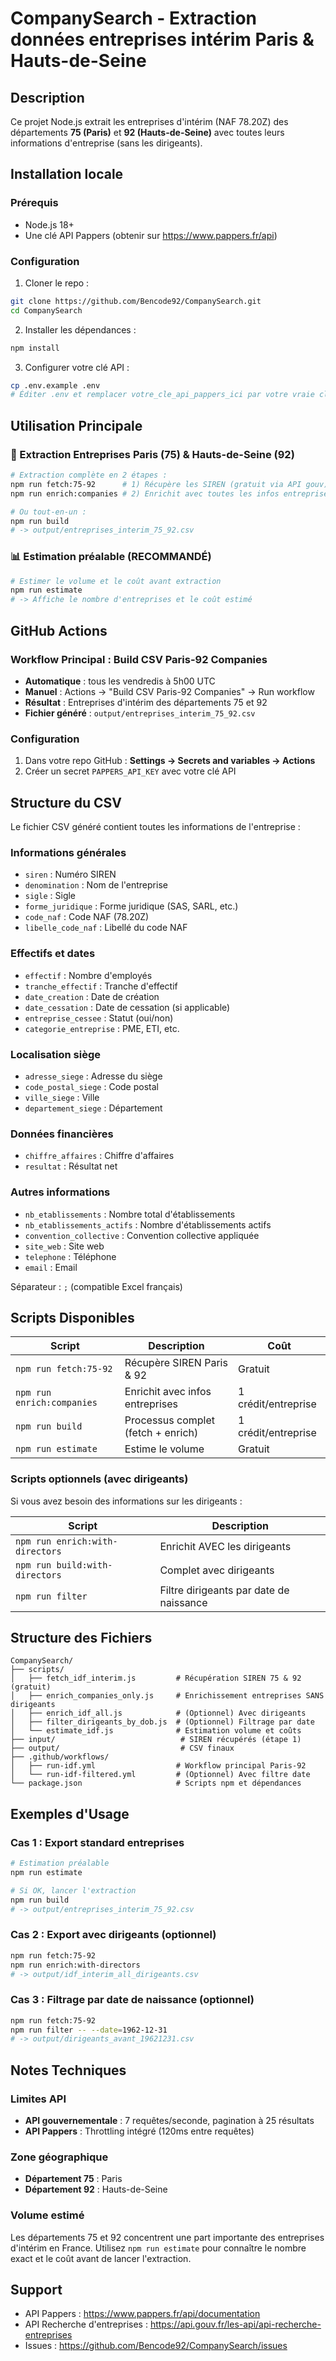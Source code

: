 # CompanySearch - Extraction données entreprises intérim Paris & Hauts-de-Seine

## Description

Ce projet Node.js extrait les entreprises d'intérim (NAF 78.20Z) des départements **75 (Paris)** et **92 (Hauts-de-Seine)** avec toutes leurs informations d'entreprise (sans les dirigeants).

## Installation locale

### Prérequis
- Node.js 18+
- Une clé API Pappers (obtenir sur https://www.pappers.fr/api)

### Configuration

1. Cloner le repo :
```bash
git clone https://github.com/Bencode92/CompanySearch.git
cd CompanySearch
```

2. Installer les dépendances :
```bash
npm install
```

3. Configurer votre clé API :
```bash
cp .env.example .env
# Éditer .env et remplacer votre_cle_api_pappers_ici par votre vraie clé
```

## Utilisation Principale

### 🎯 Extraction Entreprises Paris (75) & Hauts-de-Seine (92)

```bash
# Extraction complète en 2 étapes :
npm run fetch:75-92      # 1) Récupère les SIREN (gratuit via API gouv)
npm run enrich:companies # 2) Enrichit avec toutes les infos entreprises (1 crédit/entreprise)

# Ou tout-en-un :
npm run build
# -> output/entreprises_interim_75_92.csv
```

### 📊 Estimation préalable (RECOMMANDÉ)

```bash
# Estimer le volume et le coût avant extraction
npm run estimate
# -> Affiche le nombre d'entreprises et le coût estimé
```

## GitHub Actions

### Workflow Principal : **Build CSV Paris-92 Companies**

- **Automatique** : tous les vendredis à 5h00 UTC
- **Manuel** : Actions → "Build CSV Paris-92 Companies" → Run workflow
- **Résultat** : Entreprises d'intérim des départements 75 et 92
- **Fichier généré** : `output/entreprises_interim_75_92.csv`

### Configuration

1. Dans votre repo GitHub : **Settings → Secrets and variables → Actions**
2. Créer un secret `PAPPERS_API_KEY` avec votre clé API

## Structure du CSV

Le fichier CSV généré contient toutes les informations de l'entreprise :

### Informations générales
- `siren` : Numéro SIREN
- `denomination` : Nom de l'entreprise
- `sigle` : Sigle
- `forme_juridique` : Forme juridique (SAS, SARL, etc.)
- `code_naf` : Code NAF (78.20Z)
- `libelle_code_naf` : Libellé du code NAF

### Effectifs et dates
- `effectif` : Nombre d'employés
- `tranche_effectif` : Tranche d'effectif
- `date_creation` : Date de création
- `date_cessation` : Date de cessation (si applicable)
- `entreprise_cessee` : Statut (oui/non)
- `categorie_entreprise` : PME, ETI, etc.

### Localisation siège
- `adresse_siege` : Adresse du siège
- `code_postal_siege` : Code postal
- `ville_siege` : Ville
- `departement_siege` : Département

### Données financières
- `chiffre_affaires` : Chiffre d'affaires
- `resultat` : Résultat net

### Autres informations
- `nb_etablissements` : Nombre total d'établissements
- `nb_etablissements_actifs` : Nombre d'établissements actifs
- `convention_collective` : Convention collective appliquée
- `site_web` : Site web
- `telephone` : Téléphone
- `email` : Email

Séparateur : `;` (compatible Excel français)

## Scripts Disponibles

| Script | Description | Coût |
|--------|-------------|------|
| `npm run fetch:75-92` | Récupère SIREN Paris & 92 | Gratuit |
| `npm run enrich:companies` | Enrichit avec infos entreprises | 1 crédit/entreprise |
| `npm run build` | Processus complet (fetch + enrich) | 1 crédit/entreprise |
| `npm run estimate` | Estime le volume | Gratuit |

### Scripts optionnels (avec dirigeants)

Si vous avez besoin des informations sur les dirigeants :

| Script | Description |
|--------|-------------|
| `npm run enrich:with-directors` | Enrichit AVEC les dirigeants |
| `npm run build:with-directors` | Complet avec dirigeants |
| `npm run filter` | Filtre dirigeants par date de naissance |

## Structure des Fichiers

```
CompanySearch/
├── scripts/
│   ├── fetch_idf_interim.js         # Récupération SIREN 75 & 92 (gratuit)
│   ├── enrich_companies_only.js     # Enrichissement entreprises SANS dirigeants
│   ├── enrich_idf_all.js            # (Optionnel) Avec dirigeants
│   ├── filter_dirigeants_by_dob.js  # (Optionnel) Filtrage par date
│   └── estimate_idf.js              # Estimation volume et coûts
├── input/                            # SIREN récupérés (étape 1)
├── output/                           # CSV finaux
├── .github/workflows/
│   ├── run-idf.yml                  # Workflow principal Paris-92
│   └── run-idf-filtered.yml         # (Optionnel) Avec filtre date
└── package.json                     # Scripts npm et dépendances
```

## Exemples d'Usage

### Cas 1 : Export standard entreprises
```bash
# Estimation préalable
npm run estimate

# Si OK, lancer l'extraction
npm run build
# -> output/entreprises_interim_75_92.csv
```

### Cas 2 : Export avec dirigeants (optionnel)
```bash
npm run fetch:75-92
npm run enrich:with-directors
# -> output/idf_interim_all_dirigeants.csv
```

### Cas 3 : Filtrage par date de naissance (optionnel)
```bash
npm run fetch:75-92
npm run filter -- --date=1962-12-31
# -> output/dirigeants_avant_19621231.csv
```

## Notes Techniques

### Limites API
- **API gouvernementale** : 7 requêtes/seconde, pagination à 25 résultats
- **API Pappers** : Throttling intégré (120ms entre requêtes)

### Zone géographique
- **Département 75** : Paris
- **Département 92** : Hauts-de-Seine

### Volume estimé
Les départements 75 et 92 concentrent une part importante des entreprises d'intérim en France. Utilisez `npm run estimate` pour connaître le nombre exact et le coût avant de lancer l'extraction.

## Support

- API Pappers : https://www.pappers.fr/api/documentation
- API Recherche d'entreprises : https://api.gouv.fr/les-api/api-recherche-entreprises
- Issues : https://github.com/Bencode92/CompanySearch/issues
